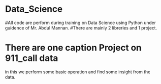 # Data_Science
#All code are perform during training on Data Science using Python under guidence of Mr. Abdul Mannan.
#There are mainly 2 libreries and 1 project.
# There are one caption Project on 911_call data 
in this we perform some basic operation and find some insight from the data.
